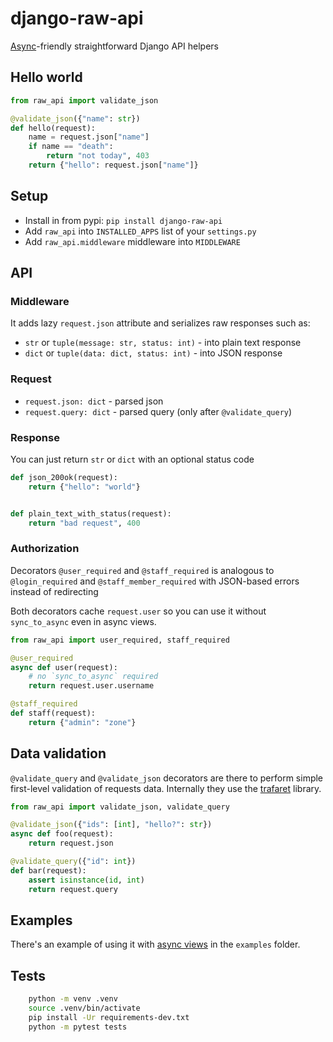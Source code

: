 django-raw-api
==============
[Async][async views]-friendly straightforward Django API helpers

Hello world
-----------
```python
from raw_api import validate_json

@validate_json({"name": str})
def hello(request):
    name = request.json["name"]
    if name == "death":
        return "not today", 403
    return {"hello": request.json["name"]}
```

Setup
-----

- Install in from pypi: `pip install django-raw-api`
- Add `raw_api` into `INSTALLED_APPS` list of your `settings.py`
- Add `raw_api.middleware` middleware into `MIDDLEWARE`

API
---

### Middleware

It adds lazy `request.json` attribute and serializes raw responses such as:
- `str` or `tuple(message: str, status: int)` - into plain text response
- `dict` or `tuple(data: dict, status: int)` - into JSON response

### Request

- `request.json: dict` - parsed json
- `request.query: dict` - parsed query (only after `@validate_query`)


### Response

You can just return `str` or `dict` with an optional status code

```python
def json_200ok(request):
    return {"hello": "world"}


def plain_text_with_status(request):
    return "bad request", 400
```


### Authorization

Decorators `@user_required` and `@staff_required` is analogous to
`@login_required` and  `@staff_member_required` with JSON-based errors instead
of redirecting

Both decorators cache `request.user` so you can use it without `sync_to_async`
even in async views.

```python
from raw_api import user_required, staff_required

@user_required
async def user(request):
    # no `sync_to_async` required
    return request.user.username

@staff_required
def staff(request):
    return {"admin": "zone"}
```


Data validation
---------------
`@validate_query` and `@validate_json` decorators are there to perform simple
first-level validation of requests data. Internally they use the [trafaret][]
library.

```python
from raw_api import validate_json, validate_query

@validate_json({"ids": [int], "hello?": str})
async def foo(request):
    return request.json

@validate_query({"id": int})
def bar(request):
    assert isinstance(id, int)
    return request.query
```

Examples
--------

There's an example of using it with [async views][] in the `examples` folder.

Tests
-----
```bash
    python -m venv .venv
    source .venv/bin/activate
    pip install -Ur requirements-dev.txt
    python -m pytest tests
```

[async views]: https://docs.djangoproject.com/en/3.1/topics/async/#async-views
[trafaret]: https://github.com/Deepwalker/trafaret
